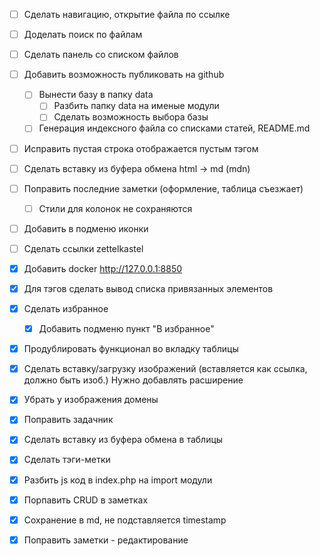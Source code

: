 - [ ] Сделать навигацию, открытие файла по ссылке

- [ ] Доделать поиск по файлам
- [ ] Сделать панель со списком файлов

- [ ] Добавить возможность публиковать на github
  - [ ] Вынести базу в папку data
    - [ ] Разбить папку data на именые модули
    - [ ] Сделать возможность выбора базы
  - [ ] Генерация индексного файла со списками статей, README.md
- [ ] Исправить пустая строка отображается пустым тэгом
- [ ] Сделать вставку из буфера обмена html -> md (mdn)
- [ ] Поправить последние заметки (оформление, таблица съезжает)
  - [ ] Стили для колонок не сохраняются
- [ ] Добавить в подменю иконки
- [ ] Сделать ссылки zettelkastel

- [x] Добавить docker http://127.0.0.1:8850
- [x] Для тэгов сделать вывод списка привязанных элементов
- [x] Сделать избранное
  - [x] Добавить подменю пункт "В избранное"
- [x] Продублировать функционал во вкладку таблицы
- [x] Сделать вставку/загрузку изображений (вставляется как ссылка, должно быть изоб.)
        Нужно добавлять расширение
- [x] Убрать у изображения домены
- [x] Поправить задачник
- [x] Сделать вставку из буфера обмена в таблицы
- [x] Сделать тэги-метки
- [x] Разбить js код в index.php на import модули
- [x] Порпавить CRUD в заметках
- [x] Сохранение в md, не подставляется timestamp
- [x] Поправить заметки - редактирование